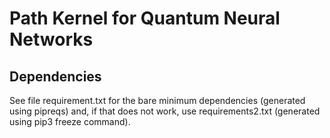# Path Kernel for Quantum Neural Networks

## Dependencies 

See file requirement.txt for the bare minimum dependencies 
(generated using pipreqs) and, if that does not work, use requirements2.txt (generated using pip3 freeze command).
